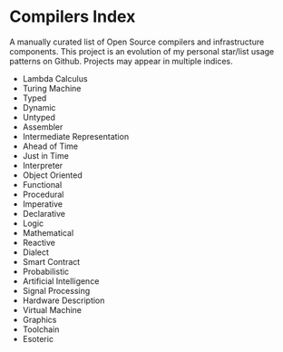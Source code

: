 # Compilers Index
A manually curated list of Open Source compilers and infrastructure components. This project is an evolution of my personal star/list usage patterns on Github. Projects may appear in multiple indices.

- Lambda Calculus
- Turing Machine
- Typed
- Dynamic
- Untyped
- Assembler
- Intermediate Representation
- Ahead of Time
- Just in Time
- Interpreter
- Object Oriented
- Functional
- Procedural
- Imperative
- Declarative
- Logic
- Mathematical
- Reactive
- Dialect
- Smart Contract
- Probabilistic
- Artificial Intelligence
- Signal Processing
- Hardware Description
- Virtual Machine
- Graphics
- Toolchain
- Esoteric

